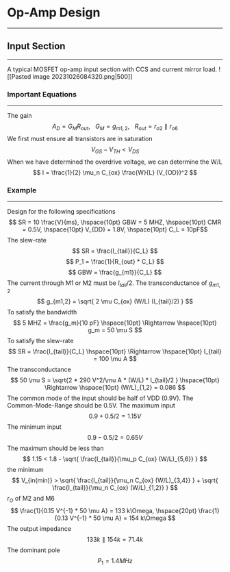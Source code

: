 # Op-Amp Design
---

## Input Section
---
A typical MOSFET op-amp input section with CCS and current mirror load.
![[Pasted image 20231026084320.png|500]]

### Important Equations
---
The gain
$$ A_D = G_M R_{out}, \hspace{10pt} G_M = g_{m1,2}, \hspace{10pt} R_{out} = r_{o2} \parallel r_{o6} $$
We first must ensure all transistors are in saturation
$$ V_{GS} - V_{TH} < V_{DS} $$
When we have determined the overdrive voltage, we can determine the W/L
$$ I = \frac{1}{2} \mu_n C_{ox} \frac{W}{L} (V_{OD})^2 $$
### Example
---
Design for the following specifications
$$ SR = 10 \frac{V}{ms}, \hspace{10pt} GBW = 5 MHZ, \hspace{10pt} CMR = 0.5V, \hspace{10pt} V_{DD} = 1.8V, \hspace{10pt} C_L = 10pF$$
The slew-rate
$$ SR = \frac{I_{tail}}{C_L} $$
$$ P_1 = \frac{1}{R_{out} * C_L} $$
$$ GBW = \frac{g_{m1}}{C_L} $$
The current through M1 or M2 must be $I_{tail}/2$. The transconductance of $g_{m1,2}$
$$ g_{m1,2} = \sqrt{ 2 \mu C_{ox} (W/L) (I_{tail}/2) } $$
To satisfy the bandwidth
$$ 5 MHZ = \frac{g_m}{10 pF} \hspace{10pt} \Rightarrow \hspace{10pt} g_m = 50 \mu S $$
To satisfy the slew-rate
$$ SR = \frac{I_{tail}}{C_L} \hspace{10pt} \Rightarrow \hspace{10pt} I_{tail} = 100 \mu A  $$
The transconductance
$$ 50 \mu S = \sqrt{2 * 290 V^2/\mu A * (W/L) * I_{tail}/2 } \hspace{10pt} \Rightarrow \hspace{10pt} (W/L)_{1,2} = 0.086  $$
The common mode of the input should be half of VDD (0.9V). The Common-Mode-Range should be 0.5V. The maximum input
$$ 0.9 + 0.5/2 = 1.15V $$
The minimum input
$$ 0.9 - 0.5/2 = 0.65V $$
The maximum should be less than
$$ 1.15 < 1.8 - \sqrt{ \frac{I_{tail}}{\mu_p C_{ox} (W/L)_{5,6}} } $$
the minimum
$$ V_{in(min)} > \sqrt{ \frac{I_{tail}}{\mu_n C_{ox} (W/L)_{3,4}} } + \sqrt{ \frac{I_{tail}}{\mu_n C_{ox} (W/L)_{1,2}} } $$
$r_O$ of M2 and M6
$$ \frac{1}{0.15 V^{-1} * 50 \mu A} = 133 k\Omega, \hspace{20pt} \frac{1}{0.13 V^{-1} * 50 \mu A} = 154 k\Omega $$
The output impedance
$$ 133k \parallel 154k = 71.4k $$
The dominant pole
$$ P_1 = 1.4 MHz $$







